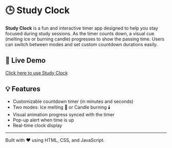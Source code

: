 # 🕒 Study Clock

**Study Clock** is a fun and interactive timer app designed to help you stay focused during study sessions. As the timer counts down, a visual cue (melting ice or burning candle) progresses to show the passing time. Users can switch between modes and set custom countdown durations easily.

## 🔗 Live Demo

[Click here to use Study Clock](https://strangemortal.github.io/study_clock/)

## 💡 Features

- Customizable countdown timer (in minutes and seconds)
- Two modes: Ice melting 🧊 or Candle burning 🕯️
- Visual animation progress synced with the timer
- Pop-up alert when time is up
- Real-time clock display

---

Built with ❤️ using HTML, CSS, and JavaScript.
